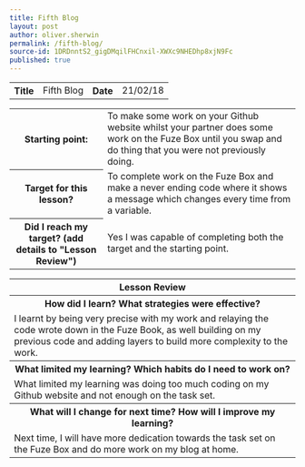 ```yaml
---
title: Fifth Blog
layout: post
author: oliver.sherwin
permalink: /fifth-blog/
source-id: 1DRDnntS2_gigDMqilFHCnxil-XWXc9NHEDhp8xjN9Fc
published: true
---
```

<table>
  <tr>
    <th>Title</th>
    <td>Fifth Blog</td>
    <th>Date</th>
    <td>21/02/18</td>
  </tr>
</table>


<table>
  <tr>
    <th>Starting point:</th>
    <td>To make some work on your Github website whilst your partner does some work on the Fuze Box until you swap and do thing that you were not previously doing.</td>
  </tr>
  <tr>
    <th>Target for this lesson?</th>
    <td>To complete work on the Fuze Box and make a never ending code where it shows a message which changes every time from a variable.</td>
  </tr>
  <tr>
    <th>Did I reach my target?
(add details to "Lesson Review")</th>
    <td>Yes I was capable of completing both the target and the starting point. </td>
  </tr>
</table>


<table>
  <tr>
    <th>Lesson Review</th>
  </tr>
  <tr>
    <th>How did I learn? What strategies were effective?</th>
  </tr>
  <tr>
    <td>I learnt by being very precise with my work and relaying the code wrote down in the Fuze Book, as well building on my previous code and adding layers to build more complexity to the work.</td>
  </tr>
  <tr>
    <th>What limited my learning? Which habits do I need to work on?</th>
  </tr>
  <tr>
    <td>What limited my learning was doing too much coding on my Github website and not enough on the task set.</td>
  </tr>
  <tr>
    <th>What will I change for next time? How will I improve my learning?</th>
  </tr>
  <tr>
    <td>Next time, I will have more dedication towards the task set on the Fuze Box and do more work on my blog at home. </td>
  </tr>
</table>


